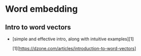 Word embedding
===============

Intro to word  vectors
----------------------

+ [simple and effective intro, along with intuitive examples][1]



  [1][https://dzone.com/articles/introduction-to-word-vectors]
